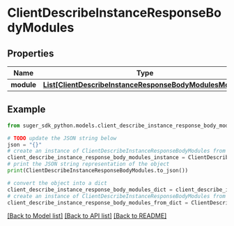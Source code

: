 # ClientDescribeInstanceResponseBodyModules


## Properties

Name | Type | Description | Notes
------------ | ------------- | ------------- | -------------
**module** | [**List[ClientDescribeInstanceResponseBodyModulesModule]**](ClientDescribeInstanceResponseBodyModulesModule.md) |  | [optional] 

## Example

```python
from suger_sdk_python.models.client_describe_instance_response_body_modules import ClientDescribeInstanceResponseBodyModules

# TODO update the JSON string below
json = "{}"
# create an instance of ClientDescribeInstanceResponseBodyModules from a JSON string
client_describe_instance_response_body_modules_instance = ClientDescribeInstanceResponseBodyModules.from_json(json)
# print the JSON string representation of the object
print(ClientDescribeInstanceResponseBodyModules.to_json())

# convert the object into a dict
client_describe_instance_response_body_modules_dict = client_describe_instance_response_body_modules_instance.to_dict()
# create an instance of ClientDescribeInstanceResponseBodyModules from a dict
client_describe_instance_response_body_modules_from_dict = ClientDescribeInstanceResponseBodyModules.from_dict(client_describe_instance_response_body_modules_dict)
```
[[Back to Model list]](../README.md#documentation-for-models) [[Back to API list]](../README.md#documentation-for-api-endpoints) [[Back to README]](../README.md)


